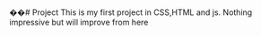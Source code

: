 ��#   P r o j e c t 
 
This is my first project in CSS,HTML and js. Nothing impressive but will improve from here

 
